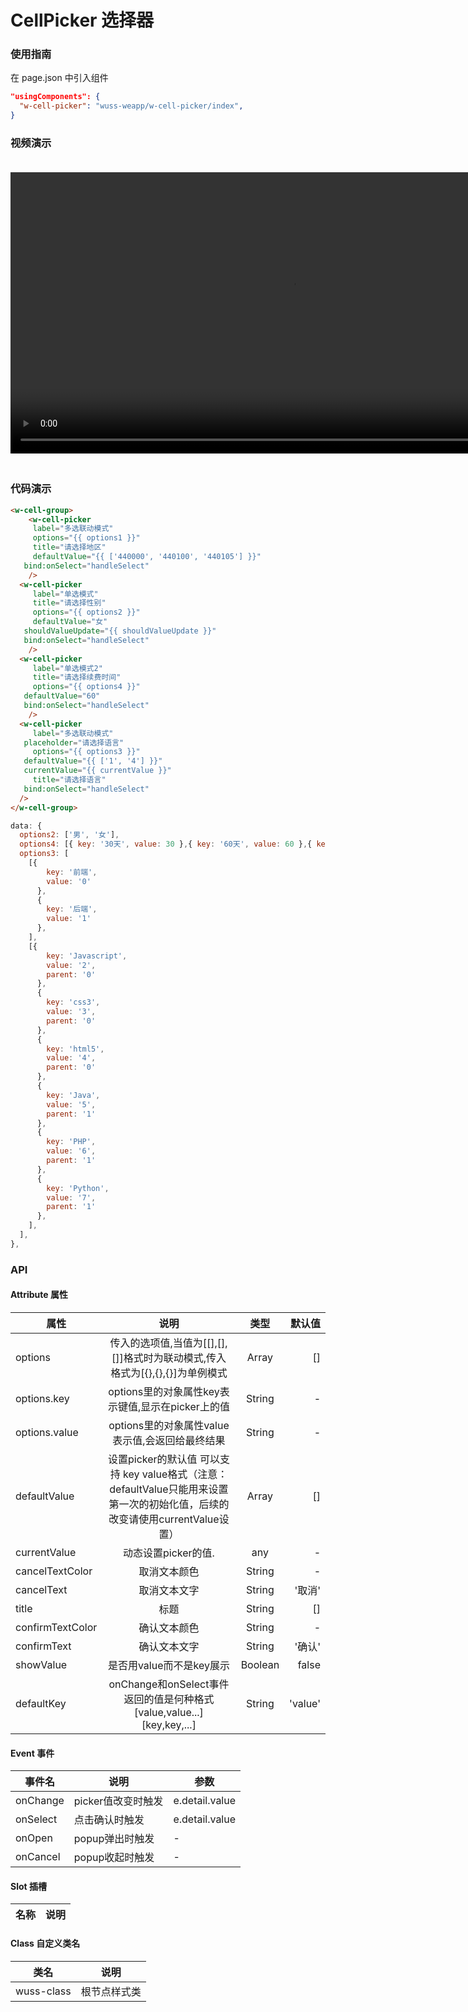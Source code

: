 # CellPicker 选择器

### 使用指南

在 page.json 中引入组件

```json
"usingComponents": {
  "w-cell-picker": "wuss-weapp/w-cell-picker/index",
}
```

### 视频演示

<video style="margin: 20px 0;" height="450px" autoplay="true" loop="true" controls x5-playsinline="true" playsinline="true" webkit-playsinline="true" src="../../resource/cell-picker.mp4"
/>


### 代码演示

```html
<w-cell-group>
	<w-cell-picker
	 label="多选联动模式"
	 options="{{ options1 }}"
	 title="请选择地区"
	 defaultValue="{{ ['440000', '440100', '440105'] }}"
   bind:onSelect="handleSelect"
	/>
  <w-cell-picker
	 label="单选模式"
	 title="请选择性别"
	 options="{{ options2 }}"
	 defaultValue="女"
   shouldValueUpdate="{{ shouldValueUpdate }}"
   bind:onSelect="handleSelect"
	/>
  <w-cell-picker
	 label="单选模式2"
	 title="请选择续费时间"
	 options="{{ options4 }}"
   defaultValue="60"
   bind:onSelect="handleSelect"
	/>
  <w-cell-picker
	 label="多选联动模式"
   placeholder="请选择语言"
	 options="{{ options3 }}"
   defaultValue="{{ ['1', '4'] }}"
   currentValue="{{ currentValue }}"
	 title="请选择语言"
   bind:onSelect="handleSelect"
  />
</w-cell-group>
```

```javascript
data: {
  options2: ['男', '女'],
  options4: [{ key: '30天', value: 30 },{ key: '60天', value: 60 },{ key: '90天', value: 90 },{ key: '1年', value: 365 },{ key: '10年', value: 3650 },],
  options3: [
    [{
        key: '前端',
        value: '0'
      },
      {
        key: '后端',
        value: '1'
      },
    ],
    [{
        key: 'Javascript',
        value: '2',
        parent: '0'
      },
      {
        key: 'css3',
        value: '3',
        parent: '0'
      },
      {
        key: 'html5',
        value: '4',
        parent: '0'
      },
      {
        key: 'Java',
        value: '5',
        parent: '1'
      },
      {
        key: 'PHP',
        value: '6',
        parent: '1'
      },
      {
        key: 'Python',
        value: '7',
        parent: '1'
      },
    ],
  ],
},
```

### API

#### Attribute 属性

| 属性         | 说明 |  类型   | 默认值 |
| ------------ | :--: | :-----: | -----: |
| options      |  传入的选项值,当值为[[],[],[]]格式时为联动模式,传入格式为[{},{},{}]为单例模式  | Array | [] |
| options.key   |  options里的对象属性key表示键值,显示在picker上的值  | String | - |
| options.value |  options里的对象属性value表示值,会返回给最终结果  | String | - |
| defaultValue      |  设置picker的默认值 可以支持 key value格式（注意：defaultValue只能用来设置第一次的初始化值，后续的改变请使用currentValue设置）  | Array | [] |
| currentValue      |  动态设置picker的值.    | any | - |
| cancelTextColor      |  取消文本颜色    | String | - |
| cancelText      |  取消文本文字    | String | '取消' |
| title      |  标题    | String | [] |
| confirmTextColor      |  确认文本颜色    | String | - |
| confirmText      |  确认文本文字    | String | '确认' |
| showValue      |  是否用value而不是key展示    | Boolean | false |
| defaultKey      |  onChange和onSelect事件返回的值是何种格式 [value,value...] [key,key,...]    | String | 'value' |

#### Event 事件

| 事件名 | 说明 | 参数 |
| ------ | ---- | ---- |
| onChange      |   picker值改变时触发   | e.detail.value |
| onSelect      |  点击确认时触发    | e.detail.value |
| onOpen      |  popup弹出时触发    | - |
| onCancel      |  popup收起时触发    | - |


#### Slot 插槽

| 名称 | 说明 |
| ---- | ---- |


#### Class 自定义类名

| 类名       | 说明         |
| ---------- | ------------ |
| wuss-class | 根节点样式类 |
